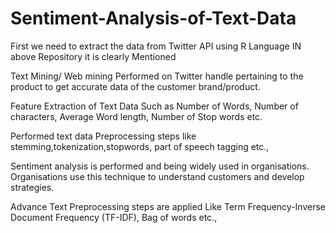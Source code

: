 # Sentiment-Analysis-of-Text-Data
First we need to extract the data from Twitter API using R Language IN above Repository it is clearly Mentioned

Text Mining/ Web mining Performed on Twitter handle pertaining to the product to get accurate data of the customer brand/product.

Feature Extraction of Text Data Such as Number of Words, Number of characters, Average Word
length, Number of Stop words etc.

Performed text data Preprocessing steps like stemming,tokenization,stopwords, part of speech
tagging etc.,

Sentiment analysis is performed and being widely used in organisations. Organisations use this
technique to understand customers and develop strategies.

Advance Text Preprocessing steps are applied Like Term Frequency-Inverse Document Frequency
(TF-IDF), Bag of words etc.,
